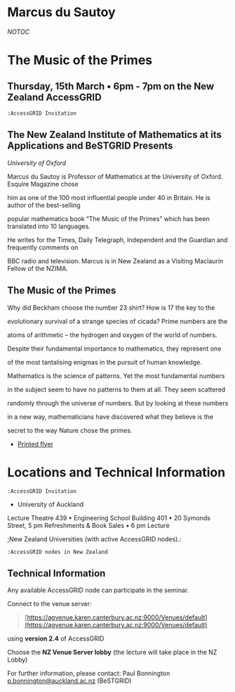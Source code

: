# Marcus du Sautoy

_*NOTOC*_

# The Music of the Primes

## Thursday, 15th March • 6pm - 7pm on the New Zealand AccessGRID

`:AccessGRID Invitation`


## The New Zealand Institute of Mathematics at its Applications and BeSTGRID Presents


*University of Oxford*

Marcus du Sautoy is Professor of Mathematics at the University of Oxford. Esquire Magazine chose

him as one of the 100 most influential people under 40 in Britain. He is author of the best-selling

popular mathematics book “The Music of the Primes” which has been translated into 10 languages.

He writes for the Times, Daily Telegraph, Independent and the Guardian and frequently comments on

BBC radio and television. Marcus is in New Zealand as a Visiting Maclaurin Fellow of the NZIMA.

## The Music of the Primes

Why did Beckham choose the number 23 shirt? How is 17 the key to the

evolutionary survival of a strange species of cicada? Prime numbers are the

atoms of arithmetic – the hydrogen and oxygen of the world of numbers.

Despite their fundamental importance to mathematics, they represent one

of the most tantalising enigmas in the pursuit of human knowledge.

Mathematics is the science of patterns. Yet the most fundamental numbers

in the subject seem to have no patterns to them at all. They seem scattered

randomly through the universe of numbers. But by looking at these numbers

in a new way, mathematicians have discovered what they believe is the

secret to the way Nature chose the primes.

- [Printed flyer](attachments/Dusautoy.pdf)

# Locations and Technical Information

`:AccessGRID Invitation`

- University of Auckland

Lecture Theatre 439 • Engineering School Building 401 • 20 Symonds Street, 5 pm Refreshments & Book Sales • 6 pm Lecture

;New Zealand Universities (with active AccessGRID nodes).:

`:AccessGRID nodes in New Zealand`

## Technical Information

Any available AccessGRID node can participate in the seminar.

Connect to the venue server:

>  [https://agvenue.karen.canterbury.ac.nz:9000/Venues/default](https://agvenue.karen.canterbury.ac.nz:9000/Venues/default)  

using **version 2.4** of AccessGRID

Choose the **NZ Venue Server lobby** (the lecture will take place in the NZ Lobby)

For further information, please contact: Paul Bonnington p.bonnington@auckland.ac.nz (BeSTGRID)
